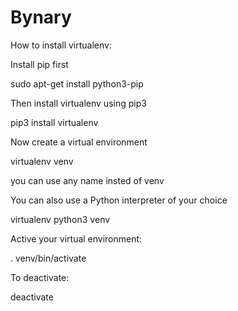 # Bynary

How to install virtualenv:

Install pip first

sudo apt-get install python3-pip

Then install virtualenv using pip3

pip3 install virtualenv 

Now create a virtual environment

virtualenv venv 

you can use any name insted of venv

You can also use a Python interpreter of your choice

virtualenv python3 venv

Active your virtual environment:

. venv/bin/activate

To deactivate:

deactivate

